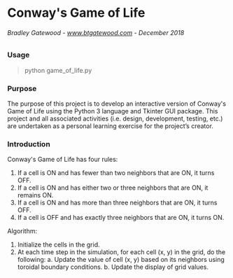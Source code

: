 # Conway's Game of Life

###### Bradley Gatewood - www.btgatewood.com - December 2018

### Usage
> python game_of_life.py

### Purpose
The purpose of this project is to develop an interactive version of Conway's Game of Life using the Python 3 language and Tkinter GUI package.  This project and all associated activities (i.e. design, development, testing, etc.) are undertaken as a personal learning exercise for the project’s creator.

### Introduction
Conway's Game of Life has four rules:
1.	If a cell is ON and has fewer than two neighbors that are ON, it turns OFF.
2.	If a cell is ON and has either two or three neighbors that are ON, it remains ON.
3.	If a cell is ON and has more than three neighbors that are ON, it turns OFF.
4.	If a cell is OFF and has exactly three neighbors that are ON, it turns ON.

Algorithm:
1.	Initialize the cells in the grid.
2.	At each time step in the simulation, for each cell (x, y) in the grid, do the following:
	a.	Update the value of cell (x, y) based on its neighbors using toroidal boundary conditions.
	b.	Update the display of grid values.


